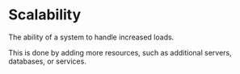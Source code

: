 # Scalability

The ability of a system to handle increased loads.

This is done by adding more resources, such as additional servers, databases, or services.

